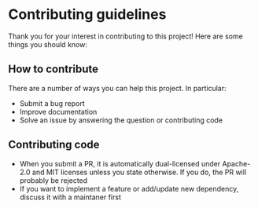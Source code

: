 # Contributing guidelines
Thank you for your interest in contributing to this project! Here are some things
you should know:

## How to contribute
There are a number of ways you can help this project. In particular:
- Submit a bug report
- Improve documentation
- Solve an issue by answering the question or contributing code

## Contributing code
- When you submit a PR, it is automatically dual-licensed under Apache-2.0 and
  MIT licenses unless you state otherwise. If you do, the PR will probably be
  rejected
- If you want to implement a feature or add/update new dependency, discuss it
  with a maintaner first
